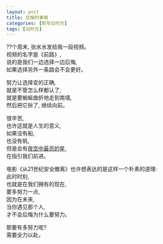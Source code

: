 ```yaml
---
layout: post
title: 后悔的事情
categories: [默写旧时光]
tags: [旧时光]
---
```


??个周末, 张水水发给我一段视频。  
视频的名字是《前路》,   
说的是我们一边选择一边后悔,   
如果选择另外一条路会不会更好。   

努力让选择变的正确,   
就是不管怎么样都认了,   
就是要蜿蜒曲折地走到南墙,   
然后把它拆了, 继续向前。

很辛苦,    
也许这就是人生的意义,   
如果没有船,   
也没有帆,   
但是会有[夜空中最亮的星](https://music.163.com/song?id=25706282&userid=2539497),   
在指引我们前进。

电影《从21世纪安全撤离》也许想表达的是这样一个朴素的道理:   
此时时刻,   
也就是在我们拥有的现在,   
要多努力一点,     
因为在未来,   
当你遇见那个人,     
才不会后悔为什么要努力。

那要有多努力呢?        
需要全力以赴。   



 

